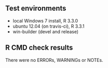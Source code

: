 ## Test environments
* local Windows 7 install, R 3.3.0
* ubuntu 12.04 (on travis-ci), R 3.3.1
* win-builder (devel and release)

## R CMD check results
There were no ERRORs, WARNINGs or NOTEs.
